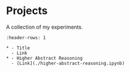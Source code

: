 # Projects

A collection of my experiments.

```{list-table}
:header-rows: 1

* - Title
  - Link
* - Higher Abstract Reasoning
  - [Link](./higher-abstract-reasoning.ipynb)
